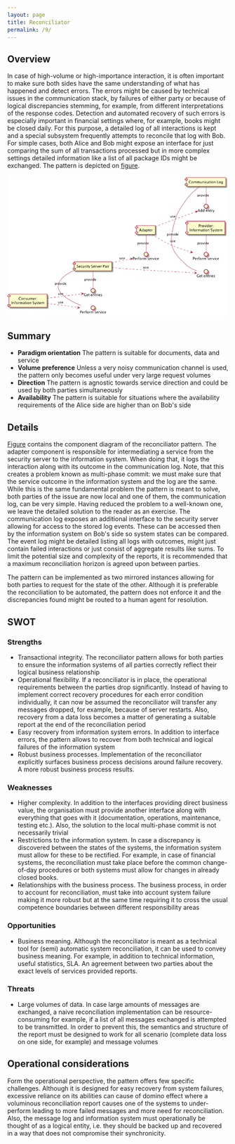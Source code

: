 ```yaml
---
layout: page
title: Reconciliator
permalink: /9/
---
```


## Overview
In case of high-volume or high-importance interaction, it is often important to make sure both sides have the same understanding of what has happened and detect errors. The errors might be caused by technical issues in the communication stack, by failures of either party or because of logical discrepancies stemming, for example, from different interpretations of the response codes. Detection and automated recovery of such errors is especially important in financial settings where, for example, books might be closed daily. For this purpose, a detailed log of all interactions is kept and a special subsystem frequently attempts to reconcile that log with Bob. For simple cases, both Alice and Bob might expose an interface for just comparing the sum of all transactions processed but in more complex settings detailed information like a list of all package IDs might be exchanged. The pattern is depicted on [figure](#figure9).

<a name="figure9"></a>![Reconciliator pattern](/gfx/9_comp.png)

## Summary
 * **Paradigm orientation** The pattern is suitable for documents, data and service
 * **Volume preference** Unless a very noisy communication channel is used, the pattern only becomes useful under very large request volumes
 * **Direction** The pattern is agnostic towards service direction and could be used by both parties simultaneously
 * **Availability** The pattern is suitable for situations where the availability requirements of the Alice side are higher than on Bob's side

## Details
[Figure](#figure9) contains the component diagram of the reconciliator pattern. The adapter component is responsible for intermediating a service from the security server to the information system. When doing that, it logs the interaction along with its outcome in the communication log. Note, that this creates a problem known as multi-phase commit: we must make sure that the service outcome in the information system and the log are the same. While this is the same fundamental problem the pattern is meant to solve, both parties of the issue are now local and one of them, the communication log, can be very simple. Having reduced the problem to a well-known one, we leave the detailed solution to the reader as an exercise. The communication log exposes an additional interface to the security server allowing for access to the stored log events. These can be accessed then by the information system on Bob's side so system states can be compared. The event log might be detailed listing all logs with outcomes, might just contain failed interactions or just consist of aggregate results like sums. To limit the potential size and complexity of the reports, it is recommended that a maximum reconciliation horizon is agreed upon between parties.

The pattern can be implemented as two mirrored instances allowing for both parties to request for the state of the other. Although it is preferable the reconciliation to be automated, the pattern does not enforce it and the discrepancies found might be routed to a human agent for resolution.

## SWOT

### Strengths
 * Transactional integrity. The reconciliator pattern allows for both parties to ensure the information systems of all parties correctly reflect their logical business relationship  
 * Operational flexibility. If a reconciliator is in place, the operational requirements between the parties drop significantly. Instead of having to implement correct recovery procedures for each error condition individually, it can now be assumed the reconciliator will transfer any messages dropped, for example, because of server restarts. Also, recovery from a data loss becomes a matter of generating a suitable report at the end of the reconciliation period
 * Easy recovery from information system errors. In addition to interface errors, the pattern allows to recover from both technical and logical failures of the information system
 * Robust business processes. Implementation of the reconciliator explicitly surfaces business process decisions around failure recovery. A more robust business process results. 

### Weaknesses
 * Higher complexity. In addition to the interfaces providing direct business value, the organisation must provide another interface along with everything that goes with it (documentation, operations, maintenance, testing etc.). Also, the solution to the local multi-phase commit is not necessarily trivial
 * Restrictions to the information system. In case a discrepancy is discovered between the states of the systems, the information system must allow for these to be rectified. For example, in case of financial systems, the reconciliation must take place before the common change-of-day procedures or both systems must allow for changes in already closed books. 
 * Relationships with the business process. The business process, in order to account for reconciliation, must take into account system failure making it more robust but at the same time requiring it to cross the usual competence boundaries between different responsibility areas

### Opportunities
 * Business meaning. Although the reconciliator is meant as a technical tool for (semi) automatic system reconciliation, it can be used to convey business meaning. For example, in addition to technical information, useful statistics, SLA. An agreement between two parties about the exact levels of services provided reports. 

### Threats
 * Large volumes of data. In case large amounts of messages are exchanged, a naive reconciliation implementation can be resource-consuming for example, if a list of all messages exchanged is attempted to be transmitted. In order to prevent this, the semantics and structure of the report must be designed to work for all scenario (complete data loss on one side, for example) and message volumes

## Operational considerations
Form the operational perspective, the pattern offers few specific challenges. Although it is designed for easy recovery from system failures, excessive reliance on its abilities can cause of domino effect where a voluminous reconciliation report causes one of the systems to under-perform leading to more failed messages and more need for reconciliation. Also, the message log and information system must operationally be thought of as a logical entity, i.e. they should be backed up and recovered in a way that does not compromise their synchronicity. 

